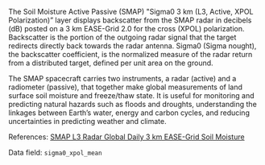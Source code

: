 The Soil Moisture Active Passive (SMAP) "Sigma0 3 km (L3, Active, XPOL Polarization)” layer displays backscatter from the SMAP radar in decibels (dB) posted on a 3 km EASE-Grid 2.0 for the cross (XPOL) polarization. Backscatter is the portion of the outgoing radar signal that the target redirects directly back towards the radar antenna. Sigma0 (Sigma nought), the backscatter coefficient, is the normalized measure of the radar return from a distributed target, defined per unit area on the ground.

The SMAP spacecraft carries two instruments, a radar (active) and a radiometer (passive), that together make global measurements of land surface soil moisture and freeze/thaw state. It is useful for monitoring and predicting natural hazards such as floods and droughts, understanding the linkages between Earth’s water, energy and carbon cycles, and reducing uncertainties in predicting weather and climate.

References: [SMAP L3 Radar Global Daily 3 km EASE-Grid Soil Moisture](https://nsidc.org/data/spl3sma/)

Data field: `sigma0_xpol_mean`
